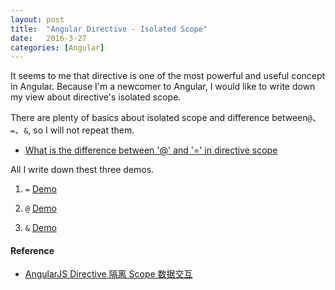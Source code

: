 ```yaml
---
layout: post
title:  "Angular Directive - Isolated Scope"
date:   2016-3-27
categories: [Angular]
---
```


It seems to me that directive is one of the most powerful and useful concept in Angular. Because I'm a newcomer to Angular, I would like to write down my view about directive's isolated scope.

There are plenty of basics about isolated scope and difference between`@`、`=`、`&`, so I will not repeat them.

- [What is the difference between '@' and '=' in directive scope](http://stackoverflow.com/questions/14050195/angularjs-what-is-the-difference-between-and-in-directive-scope)

All I write down thest three demos.

1. `=` [Demo](http://jsbin.com/luguvun/edit?html,js,output)

2. `@` [Demo](http://jsbin.com/risozu/edit?html,js,output)

3. `&` [Demo](http://jsbin.com/gafago/edit?html,js,output)

#### Reference

- [AngularJS Directive 隔离 Scope 数据交互](https://blog.coding.net/blog/angularjs-directive-isolate-scope)
